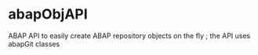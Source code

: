 # abapObjAPI
ABAP API to easily create ABAP repository objects on the fly ; the API uses abapGit classes
